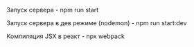 Запуск сервера - npm run start

Запуск сервера в дев режиме (nodemon) - npm run start:dev 

Компиляция JSX в реакт - npx webpack